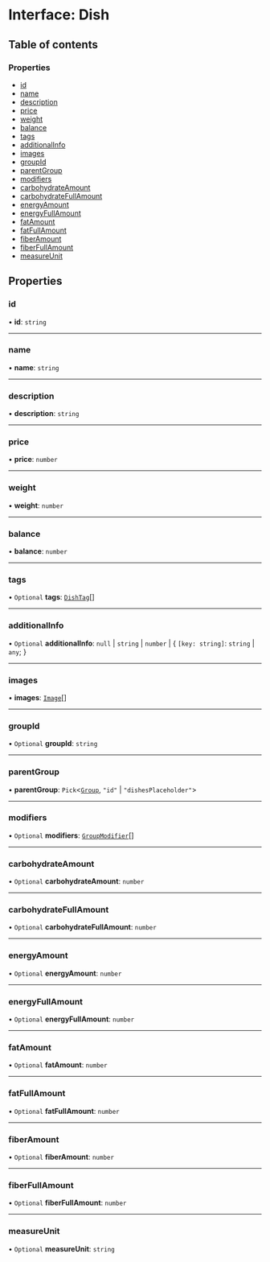 # Interface: Dish

## Table of contents

### Properties

- [id](Dish.md#id)
- [name](Dish.md#name)
- [description](Dish.md#description)
- [price](Dish.md#price)
- [weight](Dish.md#weight)
- [balance](Dish.md#balance)
- [tags](Dish.md#tags)
- [additionalInfo](Dish.md#additionalinfo)
- [images](Dish.md#images)
- [groupId](Dish.md#groupid)
- [parentGroup](Dish.md#parentgroup)
- [modifiers](Dish.md#modifiers)
- [carbohydrateAmount](Dish.md#carbohydrateamount)
- [carbohydrateFullAmount](Dish.md#carbohydratefullamount)
- [energyAmount](Dish.md#energyamount)
- [energyFullAmount](Dish.md#energyfullamount)
- [fatAmount](Dish.md#fatamount)
- [fatFullAmount](Dish.md#fatfullamount)
- [fiberAmount](Dish.md#fiberamount)
- [fiberFullAmount](Dish.md#fiberfullamount)
- [measureUnit](Dish.md#measureunit)

## Properties

### id

• **id**: `string`

___

### name

• **name**: `string`

___

### description

• **description**: `string`

___

### price

• **price**: `number`

___

### weight

• **weight**: `number`

___

### balance

• **balance**: `number`

___

### tags

• `Optional` **tags**: [`DishTag`](DishTag.md)[]

___

### additionalInfo

• `Optional` **additionalInfo**: ``null`` \| `string` \| `number` \| { `[key: string]`: `string` \| `any`;  }

___

### images

• **images**: [`Image`](Image.md)[]

___

### groupId

• `Optional` **groupId**: `string`

___

### parentGroup

• **parentGroup**: `Pick`<[`Group`](Group.md), ``"id"`` \| ``"dishesPlaceholder"``\>

___

### modifiers

• `Optional` **modifiers**: [`GroupModifier`](GroupModifier.md)[]

___

### carbohydrateAmount

• `Optional` **carbohydrateAmount**: `number`

___

### carbohydrateFullAmount

• `Optional` **carbohydrateFullAmount**: `number`

___

### energyAmount

• `Optional` **energyAmount**: `number`

___

### energyFullAmount

• `Optional` **energyFullAmount**: `number`

___

### fatAmount

• `Optional` **fatAmount**: `number`

___

### fatFullAmount

• `Optional` **fatFullAmount**: `number`

___

### fiberAmount

• `Optional` **fiberAmount**: `number`

___

### fiberFullAmount

• `Optional` **fiberFullAmount**: `number`

___

### measureUnit

• `Optional` **measureUnit**: `string`
